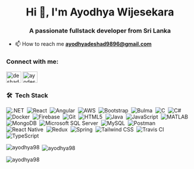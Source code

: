 <h1 align="center">Hi 👋, I'm Ayodhya Wijesekara</h1>
<h3 align="center">A passionate fullstack developer from Sri Lanka</h3>

- 📫 How to reach me **ayodhyadeshad9896@gmail.com**

<h3 align="left">Connect with me:</h3>
<p align="left">
<a href="https://linkedin.com/in/deshad wijesekara" target="blank"><img align="center" src="https://raw.githubusercontent.com/rahuldkjain/github-profile-readme-generator/master/src/images/icons/Social/linked-in-alt.svg" alt="deshad wijesekara" height="30" width="40" /></a>
<a href="https://instagram.com/ayodesh_9896" target="blank"><img align="center" src="https://raw.githubusercontent.com/rahuldkjain/github-profile-readme-generator/master/src/images/icons/Social/instagram.svg" alt="ayodesh_9896" height="30" width="40" /></a>
</p>

### 🛠 &nbsp;Tech Stack

![.NET](https://img.shields.io/badge/.NET-5C2D91?style=for-the-badge&logo=.net&logoColor=white)&nbsp;
![React](https://img.shields.io/badge/react-%2320232a.svg?style=for-the-badge&logo=react&logoColor=%2361DAFB)&nbsp;
![Angular](https://img.shields.io/badge/angular-%23DD0031.svg?style=for-the-badge&logo=angular&logoColor=white)&nbsp;
![AWS](https://img.shields.io/badge/AWS-%23FF9900.svg?style=for-the-badge&logo=amazon-aws&logoColor=white)&nbsp;
![Bootstrap](https://img.shields.io/badge/bootstrap-%23563D7C.svg?style=for-the-badge&logo=bootstrap&logoColor=white)&nbsp;
![Bulma](https://img.shields.io/badge/bulma-00D0B1?style=for-the-badge&logo=bulma&logoColor=white)&nbsp;
![C](https://img.shields.io/badge/c-%2300599C.svg?style=for-the-badge&logo=c&logoColor=white)&nbsp;
![C#](https://img.shields.io/badge/c%23-%23239120.svg?style=for-the-badge&logo=c-sharp&logoColor=white)&nbsp;
![Docker](https://img.shields.io/badge/docker-%230db7ed.svg?style=for-the-badge&logo=docker&logoColor=white)&nbsp;
![Firebase](https://img.shields.io/badge/firebase-%23039BE5.svg?style=for-the-badge&logo=firebase)&nbsp;
![Git](https://img.shields.io/badge/git-%23F05033.svg?style=for-the-badge&logo=git&logoColor=white)&nbsp;
![HTML5](https://img.shields.io/badge/html5-%23E34F26.svg?style=for-the-badge&logo=html5&logoColor=white)&nbsp;
![Java](https://img.shields.io/badge/java-%23ED8B00.svg?style=for-the-badge&logo=java&logoColor=white)&nbsp;
![JavaScript](https://img.shields.io/badge/javascript-%23323330.svg?style=for-the-badge&logo=javascript&logoColor=%23F7DF1E)&nbsp;
![MATLAB](https://img.shields.io/badge/MATLAB-%23007ACC.svg?style=for-the-badge&logo=mathworks&logoColor=white)&nbsp;
![MongoDB](https://img.shields.io/badge/MongoDB-%234ea94b.svg?style=for-the-badge&logo=mongodb&logoColor=white)&nbsp;
![Microsoft SQL Server](https://img.shields.io/badge/Microsoft%20SQL%20Server-CC2927?style=for-the-badge&logo=microsoft-sql-server&logoColor=white)&nbsp;
![MySQL](https://img.shields.io/badge/mysql-%2300f.svg?style=for-the-badge&logo=mysql&logoColor=white)&nbsp;
![Postman](https://img.shields.io/badge/Postman-FF6C37?style=for-the-badge&logo=postman&logoColor=white)&nbsp;
![React Native](https://img.shields.io/badge/react_native-%2320232a.svg?style=for-the-badge&logo=react&logoColor=%2361DAFB)&nbsp;
![Redux](https://img.shields.io/badge/redux-%23593d88.svg?style=for-the-badge&logo=redux&logoColor=white)&nbsp;
![Spring](https://img.shields.io/badge/spring-%236DB33F.svg?style=for-the-badge&logo=spring&logoColor=white)&nbsp;
![Tailwind CSS](https://img.shields.io/badge/tailwindcss-%2338B2AC.svg?style=for-the-badge&logo=tailwind-css&logoColor=white)&nbsp;
![Travis CI](https://img.shields.io/badge/travis%20ci-%232B2F33.svg?style=for-the-badge&logo=travis&logoColor=white)&nbsp;
![TypeScript](https://img.shields.io/badge/typescript-%23007ACC.svg?style=for-the-badge&logo=typescript&logoColor=white)&nbsp;

<p><img align="left" src="https://github-readme-stats.vercel.app/api/top-langs?username=ayodhya98&show_icons=true&locale=en&layout=compact" alt="ayodhya98" /></p>

<p>&nbsp;<img align="center" src="https://github-readme-stats.vercel.app/api?username=ayodhya98&show_icons=true&locale=en" alt="ayodhya98" /></p>

<p><img align="center" src="https://github-readme-streak-stats.herokuapp.com/?user=ayodhya98&" alt="ayodhya98" /></p>
